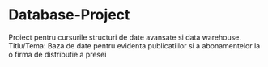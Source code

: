 # Database-Project
Proiect pentru cursurile structuri de date avansate si data warehouse. <br/>
Titlu/Tema: Baza de date pentru evidenta publicatiilor si a abonamentelor la o firma de distributie a presei
